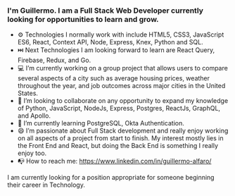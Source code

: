 ### I'm Guillermo. I am a Full Stack Web Developer currently looking for opportunities to learn and grow.

- ⚙️ Technologies I normally work with include HTML5, CSS3, JavaScript ES6, React, Context API, Node, Express, Knex, Python and SQL. 
- ⏭️ Next Technologies I am looking forward  to learn are React Query, Firebase, Redux, and Go.
- 💻 I’m currently working on a group project that allows users to compare several aspects of a city such as average housing prices, weather throughout the year, and job outcomes across major cities in the United States. 
- 👯 I’m looking to collaborate on any opportunity to expand my knowledge of Python, JavaScript, NodeJs, Express, Postgres, ReactJs, GraphQL, and Apollo.
- 📖 I’m currently learning PostgreSQL, Okta Authentication. 
- 😄 I’m passionate about Full Stack development and really enjoy working on all aspects of a project from start to finish. My interest mostly lies in the Front End and React, but doing the Back End is something I really enjoy too.
- 📭 How to reach me: https://www.linkedin.com/in/guillermo-alfaro/

I am currently looking for a position appropriate for someone beginning their career in Technology.
